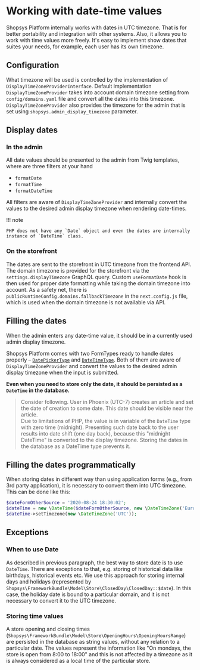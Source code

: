 # Working with date-time values

Shopsys Platform internally works with dates in UTC timezone.
That is for better portability and integration with other systems.
Also, it allows you to work with time values more freely.
It's easy to implement show dates that suites your needs, for example, each user has its own timezone.

## Configuration

What timezone will be used is controlled by the implementation of `DisplayTimeZoneProviderInterface`.
Default implementation `DisplayTimeZoneProvider` takes into account domain timezone setting from `config/domains.yaml` file and convert all the dates into this timezone.
`DisplayTimeZoneProvider` also provides the timezone for the admin that is set using `shopsys.admin_display_timezone` parameter.

## Display dates

### In the admin

All date values should be presented to the admin from Twig templates, where are three filters at your hand

- `formatDate`
- `formatTime`
- `formatDateTime`

All filters are aware of `DisplayTimeZoneProvider` and internally convert the values to the desired admin display timezone when rendering date-times.

!!! note

    PHP does not have any `Date` object and even the dates are internally instance of `DateTime` class.

### On the storefront

The dates are sent to the storefront in UTC timezone from the frontend API.
The domain timezone is provided for the storefront via the `settings.displayTimezone` GraphQL query.
Custom `useFormatDate` hook is then used for proper date formatting while taking the domain timezone into account.
As a safety net, there is `publicRuntimeConfig.domains.fallbackTimezone` in the `next.config.js` file, which is used when the domain timezone is not available via API.

## Filling the dates

When the admin enters any date-time value, it should be in a currently used admin display timezone.

Shopsys Platform comes with two FormTypes ready to handle dates properly – [`DatePickerType`](./using-form-types.md#datepickertype) and [`DateTimeType`](./using-form-types.md#datetimetype).
Both of them are aware of `DisplayTimeZoneProvider` and convert the values to the desired admin display timezone when the input is submitted.

**Even when you need to store only the date, it should be persisted as a `DateTime` in the database.**

> Consider following. User in Phoenix (UTC-7) creates an article and set the date of creation to some date.
> This date should be visible near the article.  
> Due to limitations of PHP, the value is in variable of the `DateTime` type with zero time (midnight).
> Presenting such date back to the user results into date shift (one day back), because this "midnight DateTime" is converted to the display timezone.
> Storing the dates in the database as a DateTime type prevents it.

## Filling the dates programmatically

When storing dates in different way than using application forms (e.g., from 3rd party application), it is necessary to convert them into UTC timezone.
This can be done like this:

```php
$dateFormOtherSource = '2020-08-24 18:30:02';
$dateTime = new \DateTime($dateFormOtherSource, new \DateTimeZone('Europe/Prague'));
$dateTime->setTimezone(new \DateTimeZone('UTC'));
```

## Exceptions

### When to use Date

As described in previous paragraph, the best way to store date is to use `DateTime`.
There are exceptions to that, e.g. storing of historical data like birthdays, historical events etc.
We use this approach for storing internal days and holidays (represented by `Shopsys\FrameworkBundle\Model\Store\ClosedDay\ClosedDay::$date`).
In this case, the holiday date is bound to a particular domain, and it is not necessary to convert it to the UTC timezone.

### Storing time values

A store opening and closing times (`Shopsys\FrameworkBundle\Model\Store\OpeningHours\OpeningHoursRange`) are persisted in the database as string values, without any relation to a particular date.
The values represent the information like "On mondays, the store is open from 8:00 to 18:00" and this is not affected by a timezone as it is always considered as a local time of the particular store.
